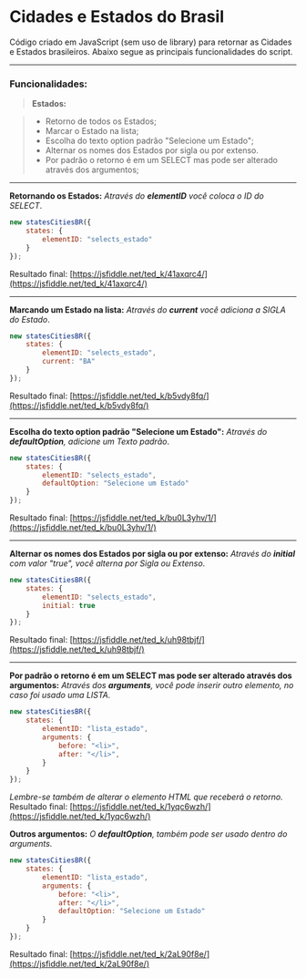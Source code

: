 # Cidades e Estados do Brasil

Código criado em JavaScript (sem uso de library) para retornar as Cidades e Estados brasileiros.
Abaixo segue as principais funcionalidades do script.

----------

### Funcionalidades: 

> **Estados:**

> - Retorno de todos os Estados;
> - Marcar o Estado na lista;
> - Escolha do texto option padrão "Selecione um Estado";
> - Alternar os nomes dos Estados por sigla ou por extenso.
> - Por padrão o retorno é em um SELECT mas pode ser alterado através dos argumentos;

----------

**Retornando os Estados:**
*Através do **elementID** você coloca o ID do SELECT*.
```javascript
new statesCitiesBR({
	states: {
		elementID: "selects_estado"
	}
});
```

Resultado final:
[https://jsfiddle.net/ted_k/41axqrc4/](https://jsfiddle.net/ted_k/41axqrc4/)

----------

**Marcando um Estado na lista:**
*Através do **current** você adiciona a SIGLA do Estado*.
```javascript
new statesCitiesBR({
	states: {
		elementID: "selects_estado",
		current: "BA"
	}
});
```

Resultado final:
[https://jsfiddle.net/ted_k/b5vdy8fq/](https://jsfiddle.net/ted_k/b5vdy8fq/)

----------

**Escolha do texto option padrão "Selecione um Estado":**
*Através do **defaultOption**, adicione um Texto padrão*.
```javascript
new statesCitiesBR({
	states: {
		elementID: "selects_estado",
		defaultOption: "Selecione um Estado"
	}
});
```

Resultado final:
[https://jsfiddle.net/ted_k/bu0L3yhv/1/](https://jsfiddle.net/ted_k/bu0L3yhv/1/)

----------

**Alternar os nomes dos Estados por sigla ou por extenso:**
*Através do **initial** com valor "true", você alterna por Sigla ou Extenso*.
```javascript
new statesCitiesBR({
	states: {
		elementID: "selects_estado",
		initial: true
	}
});
```

Resultado final:
[https://jsfiddle.net/ted_k/uh98tbjf/](https://jsfiddle.net/ted_k/uh98tbjf/)

----------

**Por padrão o retorno é em um SELECT mas pode ser alterado através dos argumentos:**
*Através dos **arguments**, você pode inserir outro elemento, no caso foi usado uma LISTA.*
```javascript
new statesCitiesBR({
	states: {
		elementID: "lista_estado",
		arguments: {
			before: "<li>",
			after: "</li>",
		}
	}
});
```
*Lembre-se também de alterar o elemento HTML que receberá o retorno.*
Resultado final:
[https://jsfiddle.net/ted_k/1yqc6wzh/](https://jsfiddle.net/ted_k/1yqc6wzh/)

**Outros argumentos:**
*O **defaultOption**, também pode ser usado dentro do arguments.*
```javascript
new statesCitiesBR({
	states: {
		elementID: "lista_estado",
		arguments: {
			before: "<li>",
			after: "</li>",
			defaultOption: "Selecione um Estado"
		}
	}
});
```
Resultado final:
[https://jsfiddle.net/ted_k/2aL90f8e/](https://jsfiddle.net/ted_k/2aL90f8e/)
